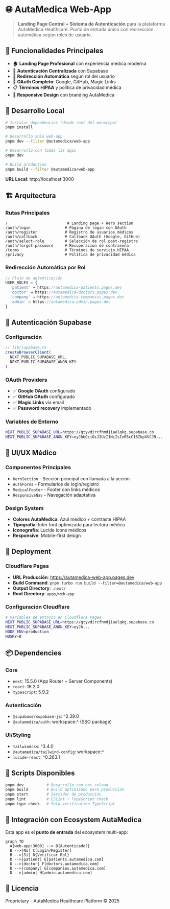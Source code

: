 # 🌐 AutaMedica Web-App

> **Landing Page Central + Sistema de Autenticación** para la plataforma AutaMedica Healthcare.
> Punto de entrada único con redirección automática según roles de usuario.

## 🎯 **Funcionalidades Principales**

- 🏠 **Landing Page Profesional** con experiencia médica moderna
- 🔐 **Autenticación Centralizada** con Supabase
- 🔄 **Redirección Automática** según rol del usuario
- 📱 **OAuth Completo**: Google, GitHub, Magic Links
- 📋 **Términos HIPAA** y política de privacidad médica
- 🎨 **Responsive Design** con branding AutaMedica

## 🚀 **Desarrollo Local**

```bash
# Instalar dependencias (desde root del monorepo)
pnpm install

# Desarrollo solo web-app
pnpm dev --filter @autamedica/web-app

# Desarrollo con todas las apps
pnpm dev

# Build production
pnpm build --filter @autamedica/web-app
```

**URL Local**: http://localhost:3000

## 🏗️ **Arquitectura**

### **Rutas Principales**
```
/                          # Landing page + Hero section
/auth/login               # Página de login con OAuth
/auth/register            # Registro de usuarios médicos
/auth/callback            # Callback OAuth (Google, GitHub)
/auth/select-role         # Selección de rol post-registro
/auth/forgot-password     # Recuperación de contraseña
/terms                    # Términos de servicio HIPAA
/privacy                  # Política de privacidad médica
```

### **Redirección Automática por Rol**
```typescript
// Flujo de autenticación
USER_ROLES = {
  'patient' → https://autamedica-patients.pages.dev
  'doctor' → https://autamedica-doctors.pages.dev
  'company' → https://autamedica-companies.pages.dev
  'admin' → https://autamedica-admin.pages.dev
}
```

## 🔐 **Autenticación Supabase**

### **Configuración**
```typescript
// lib/supabase.ts
createBrowserClient(
  NEXT_PUBLIC_SUPABASE_URL,
  NEXT_PUBLIC_SUPABASE_ANON_KEY
)
```

### **OAuth Providers**
- ✅ **Google OAuth** configurado
- ✅ **GitHub OAuth** configurado
- ✅ **Magic Links** via email
- ✅ **Password recovery** implementado

### **Variables de Entorno**
```bash
NEXT_PUBLIC_SUPABASE_URL=https://gtyvdircfhmdjiaelqkg.supabase.co
NEXT_PUBLIC_SUPABASE_ANON_KEY=eyJhbGciOiJIUzI1NiIsInR5cCI6IkpXVCJ9...
```

## 🎨 **UI/UX Médico**

### **Componentes Principales**
- `HeroSection` - Sección principal con llamada a la acción
- `AuthForms` - Formularios de login/registro
- `MedicalFooter` - Footer con links médicos
- `ResponsiveNav` - Navegación adaptativa

### **Design System**
- **Colores AutaMedica**: Azul médico + contraste HIPAA
- **Tipografía**: Inter font optimizada para lectura médica
- **Iconografía**: Lucide icons médicos
- **Responsive**: Mobile-first design

## 🚀 **Deployment**

### **Cloudflare Pages**
- **URL Producción**: https://autamedica-web-app.pages.dev
- **Build Command**: `pnpm turbo run build --filter=@autamedica/web-app`
- **Output Directory**: `.next/`
- **Root Directory**: `apps/web-app`

### **Configuración Cloudflare**
```bash
# Variables de entorno en Cloudflare Pages
NEXT_PUBLIC_SUPABASE_URL=https://gtyvdircfhmdjiaelqkg.supabase.co
NEXT_PUBLIC_SUPABASE_ANON_KEY=eyJh...
NODE_ENV=production
HUSKY=0
```

## 📦 **Dependencies**

### **Core**
- `next`: 15.5.0 (App Router + Server Components)
- `react`: 18.2.0
- `typescript`: 5.9.2

### **Autenticación**
- `@supabase/supabase-js`: ^2.39.0
- `@autamedica/auth`: workspace:^ (SSO package)

### **UI/Styling**
- `tailwindcss`: ^3.4.0
- `@autamedica/tailwind-config`: workspace:^
- `lucide-react`: ^0.263.1

## 🔧 **Scripts Disponibles**

```bash
pnpm dev          # Desarrollo con hot reload
pnpm build        # Build optimizado para producción
pnpm start        # Servidor de producción
pnpm lint         # ESLint + TypeScript check
pnpm type-check   # Solo verificación TypeScript
```

## 🏥 **Integración con Ecosystem AutaMedica**

Esta app es el **punto de entrada** del ecosystem multi-app:

```mermaid
graph TD
  A[web-app:3000] --> B{Autenticado?}
  B -->|No| C[Login/Register]
  B -->|Sí| D{Verificar Rol}
  D -->|patient| E[patients.autamedica.com]
  D -->|doctor| F[doctors.autamedica.com]
  D -->|company| G[companies.autamedica.com]
  D -->|admin| H[admin.autamedica.com]
```

## 📄 **Licencia**

Proprietary - AutaMedica Healthcare Platform © 2025
